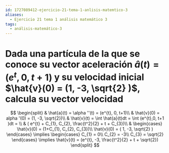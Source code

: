 ```yaml
---
id: 1727089412-ejercicio-21-tema-1-anlisis-matemtico-3
aliases:
  - Ejercicio 21 tema 1 análisis matemático 3
tags:
  - análisis-matemático-3
---
```


# Dada una partícula de la que se conoce su vector aceleración $\hat{a}(t) = (e^{t}, 0, t+1  )$ y su velocidad inicial $\hat{v}(0) = (1, -3, \sqrt{2} )$, calcula su vector velocidad

$$
\begin{split}
    & \hat{a}(t) = \alpha ''(t) = (e^{t}, 0, t+1)\\
    & \hat{v}(0) = alpha '(0) = (1, -3, \sqrt{2})\\ 
    & \hat{v}(t) = \int \hat{a}(t)dt = \int (e^{t},0, t+1 )dt = \\
    & ( e^{t} + C_{1}, C_{2}, \frac{t^2}{2} + t + C_{3})\\
    & \begin{cases}
        \hat{v}(0) = (1+C_{1}, C_{2}, C_{3})\\
        \hat{v}(0) = ( 1, -3, \sqrt{2}  )
    \end{cases} \implies \begin{cases}
        C_{1} = 0\\
        C_{2} = -3\\
        C_{3} = \sqrt{2}
    \end{cases} \implies \hat{v}(t) = (e^{t}, -3, \frac{t^2}{2} + t + \sqrt{2})
\end{split}
$$
